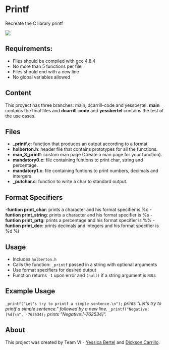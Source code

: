 # Printf

Recreate the C library printf

![](https://s3.amazonaws.com/intranet-projects-files/holbertonschool-low_level_programming/228/printf.png)

## Requirements:

-   Files should be compiled with gcc 4.8.4
-   No more than 5 functions per file
-   Files should end with a new line
-   No global variables allowed


## Content

This proyect has three branches: main, dcarrill-code and yessbertel.  **main** contains the final files and  **dcarrill-code** and **yessbertel** contains the test of the use cases.

## Files

- **_printf.c**: function that produces an output according to a format
- **holberton.h**: header file that contains prototypes for all the functions.
- **man_3_printf**:  custom man page (Create a man page for your function).
- **mandatory0.c**: file containing funtions to print char, string and percentage.
- **mandatory1.c**: file containing funtions to print numbers, decimals and intergers.
- **_putchar.c**: function to write a char to standard output.

## Format Specifiers

-**funtion print_char**: prints a character and his format specifier is %c
-**funtion print_string**: prints a character and his format specifier is %s
-**funtion print_prtg**: prints a percentage and his format specifier is %%
-**funtion print_dec**: prints decimals and integers and his format specifier is %d %i

## Usage

-   Includes  `holberton.h`
-   Calls the function:  `_printf`  passed in a string with optional arguments
-   Use format specifiers for desired output
-   Function returns  `-1`  upon error and  `(null)`  if a string argument is  `NULL`

## Example Usage
`_printf("Let's try to printf a simple sentence.\n");` *prints "Let's try to printf a simple sentence." followed by a new line.*
`_printf("Negative:[%d]\n", -762534);` *prints "Negative:[-762534]".*

## About

This project was created by Team VI -  [Yessica Bertel](https://www.instagram.com/yessbertel/)  and  [Dickson Carrillo](https://github.com/dcarrill-code).
